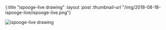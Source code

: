 {:title "ispooge-live drawing"
 :layout :post
 :thumbnail-url "/img/2018-08-18-ispooge-live/ispooge-live.png"}
 
 ![ispooge-live drawing](/img/2018-08-18-ispooge-live/ispooge-live.png)
